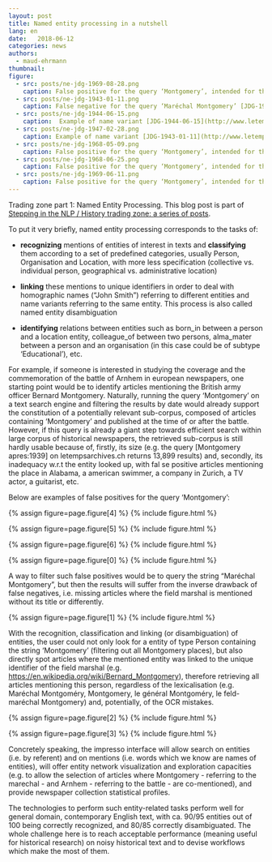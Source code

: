 ```yaml
---
layout: post
title: Named entity processing in a nutshell
lang: en
date:   2018-06-12
categories: news
authors:
  - maud-ehrmann
thumbnail:
figure:
  - src: posts/ne-jdg-1969-08-28.png
    caption: False positive for the query ‘Montgomery’, intended for the Marechal [JDG-1969-08-28](http://www.letempsarchives.ch/page/JDG_1969_08_28/13/article/8199721/Montgomery)
  - src: posts/ne-jdg-1943-01-11.png
    caption: False negative for the query ‘Maréchal Montgomery’ [JDG-1943-01-11](http://www.letempsarchives.ch/page/JDG_1943_01_11/6/article/7041514/Montgomery)
  - src: posts/ne-jdg-1944-06-15.png
    caption:  Example of name variant [JDG-1944-06-15](http://www.letempsarchives.ch/page/JDG_1944_06_15/8/article/7193667/Montgomery)
  - src: posts/ne-jdg-1947-02-28.png
    caption: Example of name variant [JDG-1943-01-11](http://www.letempsarchives.ch/page/JDG_1947_02_28/2/article/7475231/Montgomery)
  - src: posts/ne-jdg-1968-05-09.png
    caption: False positive for the query ‘Montgomery’, intended for the Marechal [JDG-1968-05-09](http://www.letempsarchives.ch/page/JDG_1968_05_09/5/article/8095314/Montgomery)
  - src: posts/ne-jdg-1968-06-25.png
    caption: False positive for the query ‘Montgomery’, intended for the Marechal [JDG-1968-06-25](http://www.letempsarchives.ch/page/JDG_1968_06_25/5/article/8103554/Montgomery)
  - src: posts/ne-jdg-1969-06-11.png
    caption: False positive for the query ‘Montgomery’, intended for the Marechal [JDG-1969-06-11](http://www.letempsarchives.ch/page/JDG_1969_06_11/6/article/8181579/Montgomery)
---
```


Trading zone part 1: Named Entity Processing. This blog post is part of [Stepping in the NLP / History trading zone: a series of posts](/news/2018/06/11/tradingzone-umbrella.html).

<!-- more -->

To put it very briefly, named entity processing corresponds to the tasks of:

- **recognizing** mentions of entities of interest in texts and **classifying** them according to a set of predefined categories, usually Person, Organisation and Location, with more less specification (collective vs. individual person, geographical vs. administrative location)

- **linking** these mentions to unique identifiers in order to deal with homographic names (“John Smith”) referring to different entities and name variants referring to the same entity. This process is also called named entity disambiguation

- **identifying** relations between entities such as born_in between a person and a location entity, colleague_of between two persons, alma_mater between a person and an organisation (in this case could be of subtype ‘Educational’), etc.

For example, if someone is interested in studying the coverage and the commemoration of the battle of Arnhem in european newspapers, one starting point would be to identify articles mentioning the British army officer Bernard Montgomery. Naturally, running the query ‘Montgomery’ on a text search engine and filtering the results by date would already support the constitution of a potentially relevant sub-corpus, composed of articles containing ‘Montgomery’ and published at the time of or after the battle. However, if this query is already a giant step towards efficient search within large corpus of historical newspapers, the retrieved sub-corpus is still hardly usable because of, firstly, its size (e.g. the query [Montgomery apres:1939] on letempsarchives.ch returns 13,899 results) and, secondly, its inadequacy w.r.t the entity looked up, with fal se positive articles mentioning the place in Alabama, a american swimmer, a company in Zurich, a TV actor, a guitarist, etc.


Below are examples of false positives for the query ‘Montgomery’:

{% assign figure=page.figure[4] %}
{% include figure.html %}

{% assign figure=page.figure[5] %}
{% include figure.html %}

{% assign figure=page.figure[6] %}
{% include figure.html %}

{% assign figure=page.figure[0] %}
{% include figure.html %}

A way to filter such false positives would be to query the string “Maréchal Montgomery”, but then the results will suffer from the inverse drawback of false negatives, i.e. missing articles where the field marshal is mentioned without its title or differently.

{% assign figure=page.figure[1] %}
{% include figure.html %}


With the recognition, classification and linking (or disambiguation) of entities, the user could not only look for a entity of type Person containing the string ‘Montgomery’ (filtering out all Montgomery places), but also directly spot articles where the mentioned entity was linked to the unique identifier of the field marshal (e.g. https://en.wikipedia.org/wiki/Bernard_Montgomery), therefore retrieving all articles mentioning this person, regardless of the lexicalisation (e.g. Maréchal Montgoméry, Montgomery, le général Montgoméry, le feld-maréchal Montgomery) and, potentially, of the OCR mistakes.


{% assign figure=page.figure[2] %}
{% include figure.html %}

{% assign figure=page.figure[3] %}
{% include figure.html %}

Concretely speaking, the impresso interface will allow search on entities (i.e. by referent) and on mentions (i.e. words which we know are names of entities), will offer entity network visualization and exploration capacities (e.g. to allow the selection of articles where Montgomery - referring to the marechal - and Arnhem - referring to the battle - are co-mentioned), and provide newspaper collection statistical profiles.

The technologies to perform such entity-related tasks perform well for general domain, contemporary English text, with ca. 90/95 entities out of 100  being correctly recognized, and 80/85 correctly disambiguated. The whole challenge here is to reach acceptable performance (meaning useful for historical research) on noisy historical text and to devise workflows which make the most of them.
